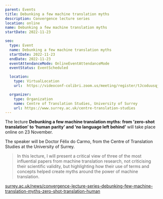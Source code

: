 ```yaml
---
parent: Events
title: Debunking a few machine translation myths
description: Convergence lecture series
location: online
name: Debunking a few machine translation myths
startDate: 2022-11-23

seo:
  type: Event
  name: Debunking a few machine translation myths
  startDate: 2022-11-23
  endDate: 2022-11-23
  eventAttendanceMode: OnlineEventAttendanceMode
  eventStatus: EventScheduled

  location:
    type: VirtualLocation
    url:  https://videoconf-colibri.zoom.us/meeting/register/tJcoduusqjojGtVXcP35d56Eo-5YyH1DSDfr

  organizer:
    type: Organization
    name: Centre of Translation Studies, University of Surrey
    url: https://www.surrey.ac.uk/centre-translation-studies
---
```


The lecture **Debunking a few machine translation myths: from ‘zero-shot translation’ to ‘human parity’ and ‘no language left behind’** will take place online on 23 November.

The speaker will be Doctor Félix do Carmo, from the Centre of Translation Studies at the University of Surrey.

> In this lecture, I will present a critical view of three of the most influential papers from machine translation research, not criticising their scientific validity, but highlighting how their use of terms and concepts helped create myths around the power of machine translation.

[surrey.ac.uk/news/convergence-lecture-series-debunking-few-machine-translation-myths-zero-shot-translation-human](https://www.surrey.ac.uk/news/convergence-lecture-series-debunking-few-machine-translation-myths-zero-shot-translation-human)
